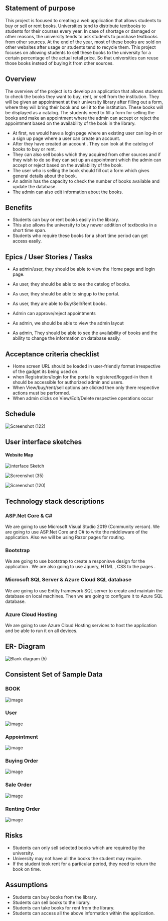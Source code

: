## **Statement of purpose**

This project is focused to creating a web application that allows students to buy or sell or rent books. Universities tend to distribute textbooks to students for their courses every year.  In case of shortage or damaged or  other reasons, the university tends to ask students to purchase textbooks from other sources. At the end of the year, most of these books are sold on other websites after usage  or students tend to recycle them. This project focuses on allowing students to sell these books to the university for a certain percentage of the actual retail price. So that universities can reuse those books instead of buying it from other sources.

## **Overview**

The overview of the project is to develop an application that allows students to check the books they want to buy, rent, or sell from the institution. They will be given an appointment at their university library after filling out a form, where they will bring their book and sell it to the institution. These books will be displayed as a catalog. The students need to fill a form for selling the books and make an appointment where the admin can accept or reject the appointment based on the availability of the book in the library.

* At first, we would have a login page where an existing user can log-in or a sign up page where a user can create an account.
* After they have created an account . They can look  at the catelog of books to buy or rent.
* They can also sell books which they acquired from other sources and if they wish to do so they can set up an appointment which the admin can accept or reject based on the availability of the book.
* The user who is selling the book should fill out a form which gives general details about the book.
* An admin has the capacity to check the number of books available and update the database.
* The admin can also edit information about the books. 


## **Benefits**

* Students can buy or rent books easily in the library.
* This also allows the university to buy newer addition of textbooks in a short time span.
* Students who require these books for a short time period can get access easily.
 
## Epics / User Stories / Tasks

* As admin/user, they should be able to view the Home page and login page.

* As user, they should be able to see the catelog of books. 
* As user, they should be able to singup to the portal.
* As user, they are able to Buy/Sell/Rent books.

* Admin can approve/reject appointments 
* As admin, we should be able to view the admin layout 
* As admin, They should be able to see the availability of books and the ability to change the information on database easily.
 
## Acceptance criteria checklist

* Home screen URL should be loaded in user-friendly format irrespective of the gadget its being used on.
* when Registration/login for the portal is registered/logged-in then it should be accessible for authorized admin and users.
* When View/buy/rent/sell options are clicked then only there respective actions must be performed.
* When admin clicks on View/Edit/Delete respective operations occur

## Schedule

![Screenshot (122)](https://user-images.githubusercontent.com/77799896/135661242-b1f5aef1-5f11-45ce-bb10-4040a7bae0d6.png)


## User interface sketches 
 #### Website Map
 ![interface Sketch](https://user-images.githubusercontent.com/77645775/135176134-8c275dc5-5484-41a6-813b-6da5033621ed.png) 
 
 ![Screenshot (35)](https://user-images.githubusercontent.com/77645775/135179577-4f8f88a6-d468-4c18-9370-a0862e014186.png)

![Screenshot (120)](https://user-images.githubusercontent.com/77799896/135568122-a7d16001-6188-40fd-b000-ec137492881f.png)


## Technology stack descriptions

### ASP.Net Core & C#
We are going to use Microsoft Visual Studio 2019 (Community verson). We are going to use ASP.Net Core and C# to write the middleware of the application. Also we will be using Razor pages for routing.

### Bootstrap
We are going to use bootstrap to create a responisve design for the application . We are also going to use Jquery, HTML , CSS to the pages .

### Microsoft SQL Server & Azure Cloud SQL database
We are going to use Entity framework SQL server to create and maintain the database on local machines. Then we are going to configure it to Azure SQL database.

### Azure Cloud Hosting
We are going to use Azure Cloud Hosting services to host the application and be able to run it on all devices.


## ER- Diagram 

![Blank diagram (5)](https://user-images.githubusercontent.com/77645775/135913080-4ad70c23-6fcc-49cb-ab8f-31fc8b0fb152.png)



## Consistent Set of Sample Data
### BOOK

![image](https://user-images.githubusercontent.com/77765092/135946296-7f75e997-8a18-45fb-953b-d3fd449370c7.png)

### User

![image](https://user-images.githubusercontent.com/77765092/135946345-9feb2044-5a3b-40be-9208-d61e87a83ca9.png)

### Appointment

![image](https://user-images.githubusercontent.com/77765092/135946365-b57a5eb3-5d70-4929-a427-a48dffdf844c.png)

### Buying Order

![image](https://user-images.githubusercontent.com/77765092/135946430-b214b5dc-8052-4ece-ba97-5f4b51ff25df.png)

### Sale Order

![image](https://user-images.githubusercontent.com/77765092/135946500-b40014b3-c362-49a4-a8be-8e3b64b0253d.png)

 ### Renting Order 

![image](https://user-images.githubusercontent.com/77765092/135946536-40ddd42f-08d0-4019-8957-61bb1022e9bf.png)







 
## **Risks**

* Students can only sell selected books which are required by the university.
* University may not have all the books the student may require.
* If the student took rent for a particular period, they need to return the book on time.

## **Assumptions**

* Students can buy books from the library.
* Students can sell books to the library.
* Students can take books for rent from the library.
* Students can access all the above information within the application.
